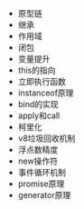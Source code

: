 * 原型链
* 继承
* 作用域
* 闭包
* 变量提升
* this的指向
* 立即执行函数
* instanceof原理
* bind的实现
* apply和call
* 柯里化
* v8垃圾回收机制
* 浮点数精度
* new操作符
* 事件循环机制
* promise原理
* generator原理